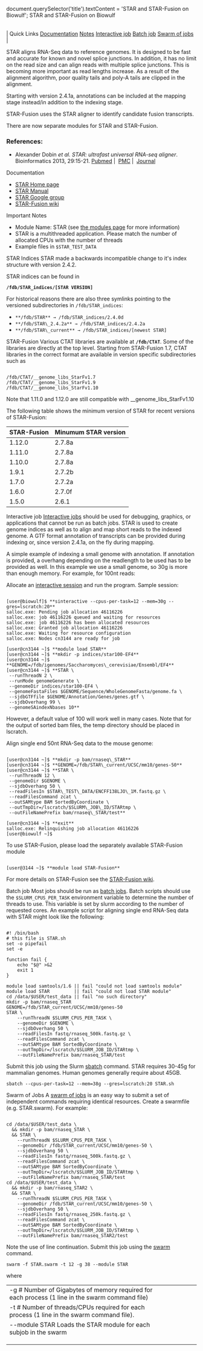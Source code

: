 

document.querySelector('title').textContent = 'STAR and STAR-Fusion on Biowulf';
STAR and STAR-Fusion on Biowulf


|  |
| --- |
| 
Quick Links
[Documentation](#doc)
[Notes](#notes)
[Interactive job](#int) 
[Batch job](#sbatch) 
[Swarm of jobs](#swarm) 
 |


STAR aligns RNA-Seq data to reference genomes. It is designed to be fast and
accurate for known and novel splice junctions. In addition, it has no limit on
the read size and can align reads with multiple splice junctions. This is
becoming more important as read lengths increase. As a result of the alignment
algorithm, poor quality tails and poly-A tails are clipped in the alignment.


Starting with version 2.4.1a, annotations can be included at the mapping stage
instead/in addition to the indexing stage.


STAR-Fusion uses the STAR aligner to identify candidate fusion transcripts.


There are now separate modules for STAR and STAR-Fusion.


### References:


* Alexander Dobin *et al.*
*STAR: ultrafast universal RNA-seq aligner*.
 Bioinformatics 2013, 29:15-21.
 [Pubmed](http://www.ncbi.nlm.nih.gov/pubmed/23104886) | 
 [PMC](http://www.ncbi.nlm.nih.gov/pmc/articles/PMC3530905/) | 
 [Journal](http://bioinformatics.oxfordjournals.org/content/29/1/15.long)


Documentation
* [STAR Home page](https://github.com/alexdobin/STAR)
* [STAR Manual](https://github.com/alexdobin/STAR/blob/master/doc/STARmanual.pdf)
* [STAR Google group](https://groups.google.com/forum/#!forum/rna-star)
* [STAR-Fusion wiki](https://github.com/STAR-Fusion/STAR-Fusion/wiki)


Important Notes
* Module Name: STAR (see [the modules page](/apps/modules.html) for more information)
* STAR is a multithreaded application. Please match the number of allocated CPUs with the
number of threads
* Example files in `$STAR_TEST_DATA`



STAR Indices
STAR made a backwards incompatible change to it's index structure 
with version 2.4.2.


STAR indices can be found in


  **`/fdb/STAR_indices/[STAR VERSION]`**


For historical reasons there are also three symlinks pointing to 
the versioned subdirectories in `/fdb/STAR_indices`:


* `**/fdb/STAR** → /fdb/STAR_indices/2.4.0d`
* `**/fdb/STAR\_2.4.2a** → /fdb/STAR_indices/2.4.2a`
* `**/fdb/STAR\_current** → /fdb/STAR_indices/[newest STAR]`


STAR-Fusion
Various CTAT libraries are available at **`/fdb/CTAT`**. Some of
the libraries are directly at the top level. Starting from STAR-Fusion 1.7, CTAT libraries
in the correct format are available in version specific subdirectories such as



```

/fdb/CTAT/__genome_libs_StarFv1.7
/fdb/CTAT/__genome_libs_StarFv1.9
/fdb/CTAT/__genome_libs_StarFv1.10

```

Note that 1.11.0 and 1.12.0 are still compatible with \_\_genome\_libs\_StarFv1.10


The following table shows the minimum version of STAR for recent versions of STAR-Fusion:




| **STAR-Fusion** | **Minumum STAR version** |
| --- | --- |
| 1.12.0 | 2.7.8a |
| 1.11.0 | 2.7.8a |
| 1.10.0 | 2.7.8a |
| 1.9.1 | 2.7.2b |
| 1.7.0 | 2.7.2a |
| 1.6.0 | 2.7.0f |
| 1.5.0 | 2.6.1 |


Interactive job
[Interactive jobs](/docs/userguide.html#int) should be used for debugging, graphics, or applications that cannot be run as batch jobs.
STAR is used to create genome indices as well as to align and map short reads
to the indexed genome. A GTF format annotation of transcripts can be provided
during indexing or, since version 2.4.1a, on the fly during mapping.


A simple example of indexing a small genome with annotation. If annotation is
provided, a overhang depending on the readlength to be used has to be provided
as well. In this example we use a small genome, so 30g is more than enough
memory. For example, for 100nt reads:


Allocate an [interactive session](/docs/userguide.html#int) and run the program. Sample session:



```

[user@biowulf]$ **sinteractive --cpus-per-task=12 --mem=30g --gres=lscratch:20**
salloc.exe: Pending job allocation 46116226
salloc.exe: job 46116226 queued and waiting for resources
salloc.exe: job 46116226 has been allocated resources
salloc.exe: Granted job allocation 46116226
salloc.exe: Waiting for resource configuration
salloc.exe: Nodes cn3144 are ready for job

[user@cn3144 ~]$ **module load STAR**
[user@cn3144 ~]$ **mkdir -p indices/star100-EF4**
[user@cn3144 ~]$ **GENOME=/fdb/igenomes/Saccharomyces\_cerevisiae/Ensembl/EF4**
[user@cn3144 ~]$ **STAR \
 --runThreadN 2 \
 --runMode genomeGenerate \
 --genomeDir indices/star100-EF4 \
 --genomeFastaFiles $GENOME/Sequence/WholeGenomeFasta/genome.fa \
 --sjdbGTFfile $GENOME/Annotation/Genes/genes.gtf \
 --sjdbOverhang 99 \
 --genomeSAindexNbases 10**

```

However, a default value of 100 will work well in many cases. Note that
for the output of sorted bam files, the temp directory should be placed in lscratch.


Align single end 50nt RNA-Seq data to the mouse genome:



```

[user@cn3144 ~]$ **mkdir -p bam/rnaseq\_STAR**
[user@cn3144 ~]$ **GENOME=/fdb/STAR\_current/UCSC/mm10/genes-50**
[user@cn3144 ~]$ **STAR \
 --runThreadN 12 \
 --genomeDir $GENOME \
 --sjdbOverhang 50 \
 --readFilesIn $STAR\_TEST\_DATA/ENCFF138LJO\_1M.fastq.gz \
 --readFilesCommand zcat \
 --outSAMtype BAM SortedByCoordinate \
 --outTmpDir=/lscratch/$SLURM\_JOB\_ID/STARtmp \
 --outFileNamePrefix bam/rnaseq\_STAR/test**

[user@cn3144 ~]$ **exit**
salloc.exe: Relinquishing job allocation 46116226
[user@biowulf ~]$

```

To use STAR-Fusion, please load the separately available STAR-Fusion module



```

[user@3144 ~]$ **module load STAR-Fusion**

```

For more details on STAR-Fusion see the [STAR-Fusion wiki](https://github.com/STAR-Fusion/STAR-Fusion/wiki).



Batch job
Most jobs should be run as [batch jobs](/docs/userguide.html#submit).
Batch scripts should use the `$SLURM_CPUS_PER_TASK` environment
variable to determine the number of threads to use. This variable is set by
slurm according to the number of requested cores. An example script for
aligning single end RNA-Seq data with STAR might look like the following:



```

#! /bin/bash
# this file is STAR.sh
set -o pipefail
set -e

function fail {
    echo "$@" >&2
    exit 1
}

module load samtools/1.6 || fail "could not load samtools module"
module load STAR         || fail "could not load STAR module"
cd /data/$USER/test_data || fail "no such directory"
mkdir -p bam/rnaseq_STAR
GENOME=/fdb/STAR_current/UCSC/mm10/genes-50
STAR \
    --runThreadN $SLURM_CPUS_PER_TASK \
    --genomeDir $GENOME \
    --sjdbOverhang 50 \
    --readFilesIn fastq/rnaseq_500k.fastq.gz \
    --readFilesCommand zcat \
    --outSAMtype BAM SortedByCoordinate \
    --outTmpDir=/lscratch/$SLURM_JOB_ID/STARtmp \
    --outFileNamePrefix bam/rnaseq_STAR/test

```

Submit this job using the Slurm [sbatch](/docs/userguide.html) command. STAR requires
30-45g for mammalian genomes. Human genomes generally require about 45GB.



```
sbatch --cpus-per-task=12 --mem=38g --gres=lscratch:20 STAR.sh
```

Swarm of Jobs 
A [swarm of jobs](/apps/swarm.html) is an easy way to submit a set of independent commands requiring identical resources.
Create a swarmfile (e.g. STAR.swarm). For example:



```

cd /data/$USER/test_data \
  && mkdir -p bam/rnaseq_STAR \
  && STAR \
    --runThreadN $SLURM_CPUS_PER_TASK \
    --genomeDir /fdb/STAR_current/UCSC/mm10/genes-50 \
    --sjdbOverhang 50 \
    --readFilesIn fastq/rnaseq_500k.fastq.gz \
    --readFilesCommand zcat \
    --outSAMtype BAM SortedByCoordinate \
    --outTmpDir=/lscratch/$SLURM_JOB_ID/STARtmp \
    --outFileNamePrefix bam/rnaseq_STAR/test
cd /data/$USER/test_data \
  && mkdir -p bam/rnaseq_STAR2 \
  && STAR \
    --runThreadN $SLURM_CPUS_PER_TASK \
    --genomeDir /fdb/STAR_current/UCSC/mm10/genes-50 \
    --sjdbOverhang 50 \
    --readFilesIn fastq/rnaseq_250k.fastq.gz \
    --readFilesCommand zcat \
    --outSAMtype BAM SortedByCoordinate \
    --outTmpDir=/lscratch/$SLURM_JOB_ID/STARtmp \
    --outFileNamePrefix bam/rnaseq_STAR2/test

```

Note the use of line continuation. Submit this job using the 
[swarm](/apps/swarm.html) command.



```
swarm -f STAR.swarm -t 12 -g 38 --module STAR
```

where


|  |  |  |  |  |  |
| --- | --- | --- | --- | --- | --- |
| -g #  Number of Gigabytes of memory required for each process (1 line in the swarm command file)
 | -t #  Number of threads/CPUs required for each process (1 line in the swarm command file).
 | --module STAR  Loads the STAR module for each subjob in the swarm 
 | |
 | |
 | |








